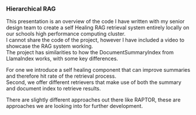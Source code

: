 ### Hierarchical RAG

This presentation is an overview of the code I have written with my senior design team to create a self Healing RAG retrieval system entirely locally on our schools high performance computing cluster.    
I cannot share the code of the project, however I have included a video to showcase the RAG system working.   
The project has similarities to how the DocumentSummaryIndex from LlamaIndex works, with some key differences.

For one we introduce a self healing component that can improve summaries and therefore hit rate of the retrieval process.   
Second, we offer different retrievers that make use of both the summary and document index to retrieve results.   

There are slightly different approaches out there like RAPTOR, these are approaches we are looking into for further development.
